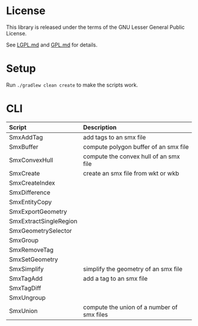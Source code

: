 # License

This library is released under the terms of the GNU Lesser General Public
License.

See [LGPL.md](LGPL.md) and [GPL.md](GPL.md) for details.

# Setup

Run `./gradlew clean create` to make the scripts work.

# CLI

| Script                   | Description                                |
| :----------------------- | :----------------------------------------- |
| SmxAddTag                | add tags to an smx file                    |
| SmxBuffer                | compute polygon buffer of an smx file      |
| SmxConvexHull            | compute the convex hull of an smx file     |
| SmxCreate                | create an smx file from wkt or wkb         |
| SmxCreateIndex           |                                            |
| SmxDifference            |                                            |
| SmxEntityCopy            |                                            |
| SmxExportGeometry        |                                            |
| SmxExtractSingleRegion   |                                            |
| SmxGeometrySelector      |                                            |
| SmxGroup                 |                                            |
| SmxRemoveTag             |                                            |
| SmxSetGeometry           |                                            |
| SmxSimplify              | simplify the geometry of an smx file       |
| SmxTagAdd                | add a tag to an smx file                   |
| SmxTagDiff               |                                            |
| SmxUngroup               |                                            |
| SmxUnion                 | compute the union of a number of smx files |
